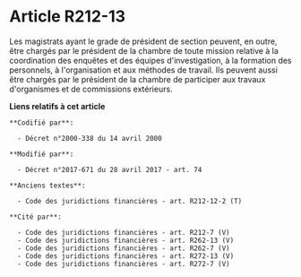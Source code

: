 # Article R212-13

Les magistrats ayant le grade de président de section peuvent, en outre, être chargés par le président de la chambre de toute
mission relative à la coordination des enquêtes et des équipes d'investigation, à la formation des personnels, à
l'organisation et aux méthodes de travail. Ils peuvent aussi être chargés par le président de la chambre de participer aux
travaux d'organismes et de commissions extérieurs.

**Liens relatifs à cet article**

	**Codifié par**:

	  - Décret n°2000-338 du 14 avril 2000

	**Modifié par**:

	  - Décret n°2017-671 du 28 avril 2017 - art. 74

	**Anciens textes**:

	  - Code des juridictions financières - art. R212-12-2 (T)

	**Cité par**:

	  - Code des juridictions financières - art. R212-7 (V)
	  - Code des juridictions financières - art. R262-13 (V)
	  - Code des juridictions financières - art. R262-7 (V)
	  - Code des juridictions financières - art. R272-13 (V)
	  - Code des juridictions financières - art. R272-7 (V)
